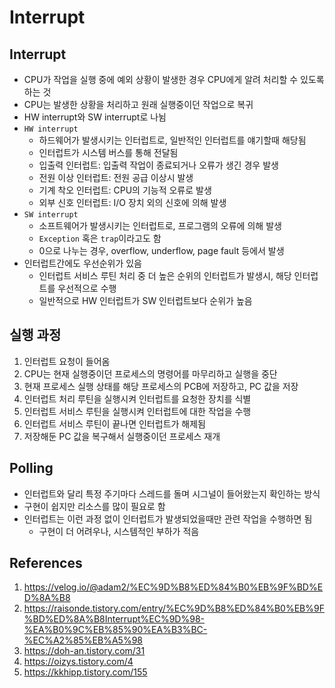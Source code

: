 # Interrupt

## Interrupt

- CPU가 작업을 실행 중에 예외 상황이 발생한 경우 CPU에게 알려 처리할 수 있도록 하는 것
- CPU는 발생한 상황을 처리하고 원래 실행중이던 작업으로 복귀
- HW interrupt와 SW interrupt로 나뉨
- `HW interrupt`
  - 하드웨어가 발생시키는 인터럽트로, 일반적인 인터럽트를 얘기할때 해당됨
  - 인터럽트가 시스템 버스를 통해 전달됨
  - 입출력 인터럽트: 입출력 작업이 종료되거나 오류가 생긴 경우 발생
  - 전원 이상 인터럽트: 전원 공급 이상시 발생
  - 기계 착오 인터럽트: CPU의 기능적 오류로 발생
  - 외부 신호 인터럽트: I/O 장치 외의 신호에 의해 발생
- `SW interrupt`
  - 소프트웨어가 발생시키는 인터럽트로, 프로그램의 오류에 의해 발생
  - `Exception` 혹은 `trap`이라고도 함
  - 0으로 나누는 경우, overflow, underflow, page fault 등에서 발생
- 인터럽트간에도 우선순위가 있음
  - 인터럽트 서비스 루틴 처리 중 더 높은 순위의 인터럽트가 발생시, 해당 인터럽트를 우선적으로 수행
  - 일반적으로 HW 인터럽트가 SW 인터럽트보다 순위가 높음

## 실행 과정

1. 인터럽트 요청이 들어옴
2. CPU는 현재 실행중이던 프로세스의 명령어를 마무리하고 실행을 중단
3. 현재 프로세스 실행 상태를 해당 프로세스의 PCB에 저장하고, PC 값을 저장
4. 인터럽트 처리 루틴을 실행시켜 인터럽트를 요청한 장치를 식별
5. 인터럽트 서비스 루틴을 실행시켜 인터럽트에 대한 작업을 수행
6. 인터럽트 서비스 루틴이 끝나면 인터럽트가 해제됨
7. 저장해둔 PC 값을 복구해서 실행중이던 프로세스 재개

## Polling

- 인터럽트와 달리 특정 주기마다 스레드를 돌며 시그널이 들어왔는지 확인하는 방식
- 구현이 쉽지만 리소스를 많이 필요로 함
- 인터럽트는 이런 과정 없이 인터럽트가 발생되었을때만 관련 작업을 수행하면 됨
  - 구현이 더 어려우나, 시스템적인 부하가 적음

## References

1. https://velog.io/@adam2/%EC%9D%B8%ED%84%B0%EB%9F%BD%ED%8A%B8
2. https://raisonde.tistory.com/entry/%EC%9D%B8%ED%84%B0%EB%9F%BD%ED%8A%B8Interrupt%EC%9D%98-%EA%B0%9C%EB%85%90%EA%B3%BC-%EC%A2%85%EB%A5%98
3. https://doh-an.tistory.com/31
4. https://oizys.tistory.com/4
5. https://kkhipp.tistory.com/155
